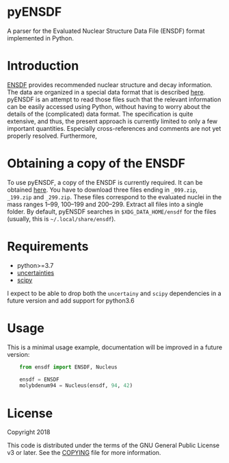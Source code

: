 # pyENSDF

A parser for the Evaluated Nuclear Structure Data File (ENSDF) format implemented in Python.

# Introduction

[ENSDF](https://www.nndc.bnl.gov/ensdf/) provides recommended nuclear structure and decay information.
The data are organized in a special data format that is described [here](https://www.nndc.bnl.gov/nndcscr/documents/ensdf/ensdf-manual.pdf).
pyENSDF is an attempt to read those files such that the relevant information can be easily accessed using Python,
without having to worry about the details of the (complicated) data format.
The specification is quite extensive, and thus, the present approach is currently limited to only a few important quantities.
Especially cross-references and comments are not yet properly resolved.
Furthermore, 


# Obtaining a copy of the ENSDF

To use pyENSDF, a copy of the ENSDF is currently required.
It can be obtained [here](https://www.nndc.bnl.gov/ensarchivals/).
You have to download three files ending in `_099.zip`, `_199.zip` and `_299.zip`.
These files correspond to the evaluated nuclei in the mass ranges 1–99, 100–199 and 200–299.
Extract all files into a single folder.
By default, pyENSDF searches in `$XDG_DATA_HOME/ensdf` for the files (usually, this is `~/.local/share/ensdf`).


# Requirements

- python>=3.7
- [uncertainties](https://pythonhosted.org/uncertainties/)
- [scipy](https://www.scipy.org/)

I expect to be able to drop both the `uncertainy` and `scipy` dependencies in a future version and add support for python3.6


# Usage

This is a minimal usage example, documentation will be improved in a future version:

```python
    from ensdf import ENSDF, Nucleus

    ensdf = ENSDF
    molybdenum94 = Nucleus(ensdf, 94, 42)
```

# License

Copyright 2018

This code is distributed under the terms of the GNU General Public License v3 or later. See the [COPYING](COPYING) file for more information.

